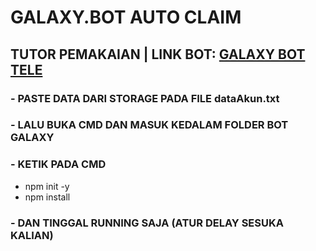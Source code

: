 # GALAXY.BOT AUTO CLAIM

## TUTOR PEMAKAIAN | LINK BOT: <a href="https://t.me/galaxywallet_bot/walletapp?startapp=1219868821">GALAXY BOT TELE</a>
### - PASTE DATA DARI STORAGE PADA FILE dataAkun.txt
### - LALU BUKA CMD DAN MASUK KEDALAM FOLDER BOT GALAXY
### - KETIK PADA CMD 
- npm init -y
- npm install 
### - DAN TINGGAL RUNNING SAJA (ATUR DELAY SESUKA KALIAN)

